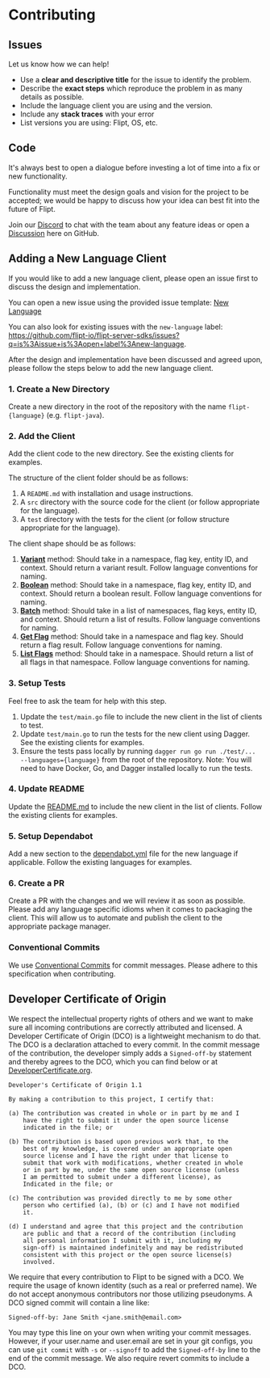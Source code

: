 # Contributing

## Issues

Let us know how we can help!

* Use a **clear and descriptive title** for the issue to identify the problem.
* Describe the **exact steps** which reproduce the problem in as many details as possible.
* Include the language client you are using and the version.
* Include any **stack traces** with your error
* List versions you are using: Flipt, OS, etc.

## Code

It's always best to open a dialogue before investing a lot of time into a fix or new functionality.

Functionality must meet the design goals and vision for the project to be accepted; we would be happy to discuss how your idea can best fit into the future of Flipt.

Join our [Discord](https://www.flipt.io/discord) to chat with the team about any feature ideas or open a [Discussion](https://github.com/flipt-io/flipt/discussions) here on GitHub.

## Adding a New Language Client

If you would like to add a new language client, please open an issue first to discuss the design and implementation.

You can open a new issue using the provided issue template: [New Language](https://github.com/flipt-io/flipt-server-sdks/issues/new?labels=new-language&template=new_language.yml)

You can also look for existing issues with the `new-language` label: <https://github.com/flipt-io/flipt-server-sdks/issues?q=is%3Aissue+is%3Aopen+label%3Anew-language>.

After the design and implementation have been discussed and agreed upon, please follow the steps below to add the new language client.

### 1. Create a New Directory

Create a new directory in the root of the repository with the name `flipt-{language}` (e.g. `flipt-java`).

### 2. Add the Client

Add the client code to the new directory. See the existing clients for examples.

The structure of the client folder should be as follows:

1. A `README.md` with installation and usage instructions.
2. A `src` directory with the source code for the client (or follow appropriate for the language).
3. A `test` directory with the tests for the client (or follow structure appropriate for the language).

The client shape should be as follows:

1. **[Variant](https://docs.flipt.io/reference/evaluation/variant-evaluation)** method: Should take in a namespace, flag key, entity ID, and context. Should return a variant result. Follow language conventions for naming.
2. **[Boolean](https://docs.flipt.io/reference/evaluation/boolean-evaluation)** method: Should take in a namespace, flag key, entity ID, and context. Should return a boolean result. Follow language conventions for naming.
3. **[Batch](https://docs.flipt.io/reference/evaluation/batch-evaluation)** method: Should take in a list of namespaces, flag keys, entity ID, and context. Should return a list of results. Follow language conventions for naming.
4. **[Get Flag](https://docs.flipt.io/reference/flags/get-flag)** method: Should take in a namespace and flag key. Should return a flag result. Follow language conventions for naming.
5. **[List Flags](https://docs.flipt.io/reference/flags/list)** method: Should take in a namespace. Should return a list of all flags in that namespace. Follow language conventions for naming.

### 3. Setup Tests

Feel free to ask the team for help with this step.

1. Update the `test/main.go` file to include the new client in the list of clients to test.
2. Update `test/main.go` to run the tests for the new client using Dagger. See the existing clients for examples.
3. Ensure the tests pass locally by running `dagger run go run ./test/... --languages={language}` from the root of the repository. Note: You will need to have Docker, Go, and Dagger installed locally to run the tests.

### 4. Update README

Update the [README.md](./README.md) to include the new client in the list of clients. Follow the existing clients for examples.

### 5. Setup Dependabot

Add a new section to the [dependabot.yml](./.github/dependabot.yml) file for the new language if applicable. Follow the existing languages for examples.

### 6. Create a PR

Create a PR with the changes and we will review it as soon as possible. Please add any language specific idioms when it comes to packaging the client. This will allow us to automate and publish the client to the appropriate package manager.

### Conventional Commits

We use [Conventional Commits](https://www.conventionalcommits.org/en/v1.0.0/) for commit messages. Please adhere to this specification when contributing.

## Developer Certificate of Origin

We respect the intellectual property rights of others and we want to make sure
all incoming contributions are correctly attributed and licensed. A Developer
Certificate of Origin (DCO) is a lightweight mechanism to do that. The DCO is
a declaration attached to every commit. In the commit message of the contribution,
the developer simply adds a `Signed-off-by` statement and thereby agrees to the DCO,
which you can find below or at [DeveloperCertificate.org](http://developercertificate.org/).

```text
Developer's Certificate of Origin 1.1

By making a contribution to this project, I certify that:

(a) The contribution was created in whole or in part by me and I
    have the right to submit it under the open source license
    indicated in the file; or

(b) The contribution is based upon previous work that, to the
    best of my knowledge, is covered under an appropriate open
    source license and I have the right under that license to
    submit that work with modifications, whether created in whole
    or in part by me, under the same open source license (unless
    I am permitted to submit under a different license), as
    Indicated in the file; or

(c) The contribution was provided directly to me by some other
    person who certified (a), (b) or (c) and I have not modified
    it.

(d) I understand and agree that this project and the contribution
    are public and that a record of the contribution (including
    all personal information I submit with it, including my
    sign-off) is maintained indefinitely and may be redistributed
    consistent with this project or the open source license(s)
    involved.
```

We require that every contribution to Flipt to be signed with a DCO. We require the
usage of known identity (such as a real or preferred name). We do not accept anonymous
contributors nor those utilizing pseudonyms. A DCO signed commit will contain a line like:

```text
Signed-off-by: Jane Smith <jane.smith@email.com>
```

You may type this line on your own when writing your commit messages. However, if your
user.name and user.email are set in your git configs, you can use `git commit` with `-s`
or `--signoff` to add the `Signed-off-by` line to the end of the commit message. We also
require revert commits to include a DCO.
